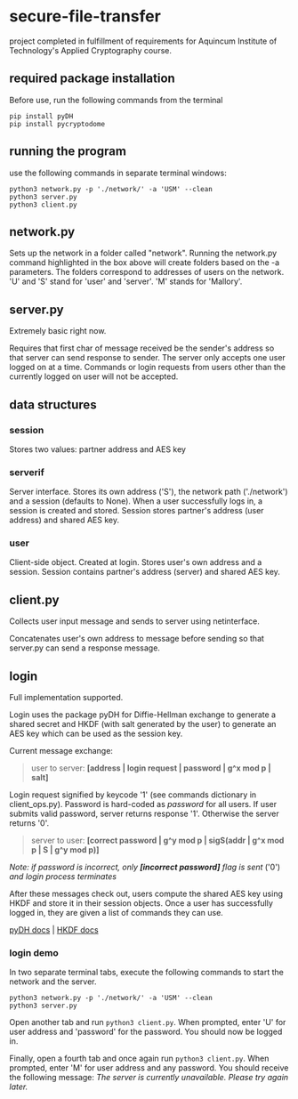 # secure-file-transfer
project completed in fulfillment of requirements for Aquincum Institute of Technology's Applied Cryptography course.

## required package installation
Before use, run the following commands from the terminal
```
pip install pyDH
pip install pycryptodome
```

## running the program

use the following commands in separate terminal windows:
```
python3 network.py -p './network/' -a 'USM' --clean
python3 server.py
python3 client.py
```

## network.py
Sets up the network in a folder called "network". Running the network.py command
highlighted in the box above will create folders based on the -a
parameters. The folders correspond to addresses of users on the network.
'U' and 'S' stand for 'user' and 'server'. 'M' stands for 'Mallory'. 
## server.py
Extremely basic right now.

Requires that first char of message received be the sender's
address so that server can send response to sender. The server only 
accepts one user logged on at a time. Commands or login requests from
users other than the currently logged on user will not be accepted.

## data structures
### session
Stores two values: partner address and AES key

### serverif
Server interface. Stores its own address ('S'), the network path ('./network') and a session (defaults to None).
When a user successfully logs in, a session is created and stored. Session stores partner's address (user address)
and shared AES key.

### user
Client-side object. Created at login. Stores user's own address and a session.
Session contains partner's address (server) and shared AES key.


## client.py
Collects user input message and sends to server using netinterface.

Concatenates user's own address to message before sending so that server.py
can send a response message.

## login
Full implementation supported.

Login uses the package pyDH for Diffie-Hellman exchange to generate a shared secret and HKDF (with salt generated by the user)
to generate an AES key which can be used as the session key.

Current message exchange:

> user to server: **[address | login request | password | g^x mod p | salt]**

Login request signified by keycode '1' (see commands dictionary in client_ops.py). Password is hard-coded as *password* for all users. If user submits valid password, server returns response '1'. Otherwise the 
server returns '0'.

> server to user: **[correct password | g^y mod p | sigS(addr | g^x mod p | S | g^y mod p)]**

*Note: if password is incorrect, only **[incorrect password]** flag is sent* ('0') *and login process terminates*

After these messages check out, users compute the shared AES key using HKDF and store it in their session objects. Once a user has successfully logged in, they are given a list of commands they can use.

[pyDH docs](https://pypi.org/project/pyDH/) | [HKDF docs](https://pycryptodome.readthedocs.io/en/latest/src/protocol/kdf.html#hkdf)


### login demo
In two separate terminal tabs, execute the following commands
to start the network and the server.
```
python3 network.py -p './network/' -a 'USM' --clean
python3 server.py
```
Open another tab and run ```python3 client.py```.
When prompted, enter 'U' for user address and 'password' for the password.
You should now be logged in.

Finally, open a fourth tab and once again run ```python3 client.py```.
When prompted, enter 'M' for user address and any password.
You should receive the following message: *The server is currently unavailable. Please try again later.*
